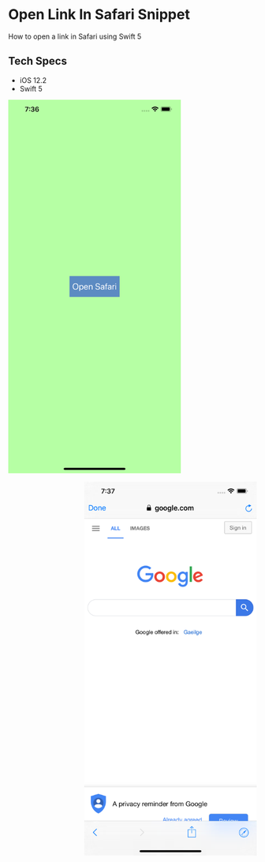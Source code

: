 # Open Link In Safari Snippet

How to open a link in Safari using Swift 5

## Tech Specs

- iOS 12.2
- Swift 5

<p align="left">
  <img src="images/image1.png" width="350" title="Image 1">
</p>

<p align="right">
  <img src="images/image2.png" width="350" title="Image 2">
</p>